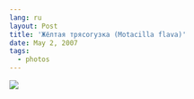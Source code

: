 ```yaml
---
lang: ru
layout: Post
title: 'Жёлтая трясогузка (Motacilla flava)'
date: May 2, 2007
tags:
  - photos
---
```


![](/images/blog/Sapegin-Artem-20D-2007-04-30-310-1020.jpg)

